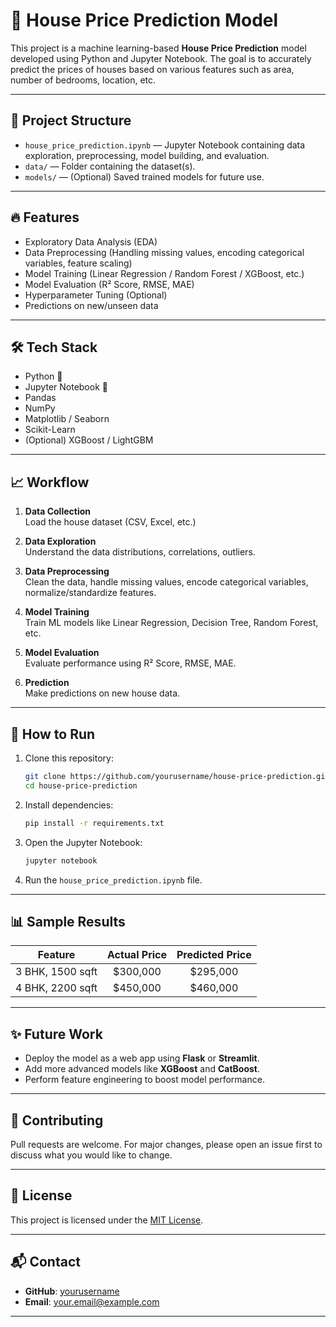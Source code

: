# 🏡 House Price Prediction Model

This project is a machine learning-based **House Price Prediction** model developed using Python and Jupyter Notebook. The goal is to accurately predict the prices of houses based on various features such as area, number of bedrooms, location, etc.

---

## 📂 Project Structure

- `house_price_prediction.ipynb` — Jupyter Notebook containing data exploration, preprocessing, model building, and evaluation.
- `data/` — Folder containing the dataset(s).
- `models/` — (Optional) Saved trained models for future use.

---

## 🔥 Features

- Exploratory Data Analysis (EDA)
- Data Preprocessing (Handling missing values, encoding categorical variables, feature scaling)
- Model Training (Linear Regression / Random Forest / XGBoost, etc.)
- Model Evaluation (R² Score, RMSE, MAE)
- Hyperparameter Tuning (Optional)
- Predictions on new/unseen data

---

## 🛠️ Tech Stack

- Python 🐍
- Jupyter Notebook 📒
- Pandas
- NumPy
- Matplotlib / Seaborn
- Scikit-Learn
- (Optional) XGBoost / LightGBM

---

## 📈 Workflow

1. **Data Collection**  
   Load the house dataset (CSV, Excel, etc.)

2. **Data Exploration**  
   Understand the data distributions, correlations, outliers.

3. **Data Preprocessing**  
   Clean the data, handle missing values, encode categorical variables, normalize/standardize features.

4. **Model Training**  
   Train ML models like Linear Regression, Decision Tree, Random Forest, etc.

5. **Model Evaluation**  
   Evaluate performance using R² Score, RMSE, MAE.

6. **Prediction**  
   Make predictions on new house data.

---

## 🚀 How to Run

1. Clone this repository:
    ```bash
    git clone https://github.com/yourusername/house-price-prediction.git
    cd house-price-prediction
    ```

2. Install dependencies:
    ```bash
    pip install -r requirements.txt
    ```

3. Open the Jupyter Notebook:
    ```bash
    jupyter notebook
    ```

4. Run the `house_price_prediction.ipynb` file.

---

## 📊 Sample Results

| Feature | Actual Price | Predicted Price |
|:-------:|:------------:|:---------------:|
| 3 BHK, 1500 sqft | $300,000 | $295,000 |
| 4 BHK, 2200 sqft | $450,000 | $460,000 |

---

## ✨ Future Work

- Deploy the model as a web app using **Flask** or **Streamlit**.
- Add more advanced models like **XGBoost** and **CatBoost**.
- Perform feature engineering to boost model performance.

---

## 🤝 Contributing

Pull requests are welcome. For major changes, please open an issue first to discuss what you would like to change.

---

## 📜 License

This project is licensed under the [MIT License](LICENSE).

---

## 📬 Contact

- **GitHub**: [yourusername](https://github.com/yourusername)
- **Email**: your.email@example.com

---
